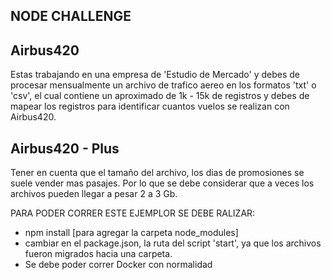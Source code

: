 ## NODE CHALLENGE ##

## Airbus420 ##

Estas trabajando en una empresa de 'Estudio de Mercado'
y debes de procesar mensualmente un archivo de trafico aereo
en los formatos 'txt' o 'csv', el cual contiene un aproximado de 1k - 15k de registros y debes de mapear los registros para identificar cuantos vuelos se realizan con 
Airbus420.

## Airbus420 - Plus ##

Tener en cuenta que el tamaño del archivo, los dias de promosiones se suele vender mas pasajes.
Por lo que se debe considerar que a veces los archivos pueden llegar a pesar 2 a 3 Gb.































PARA PODER CORRER ESTE EJEMPLOR SE DEBE RALIZAR:
* npm install [para agregar la carpeta node_modules]
* cambiar en el package.json, la ruta del script 'start', ya que los archivos fueron migrados hacia una carpeta.
* Se debe poder correr Docker con normalidad




